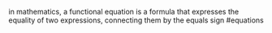in mathematics, a functional equation is a formula that expresses the equality of two expressions, connecting them by the equals sign
#equations